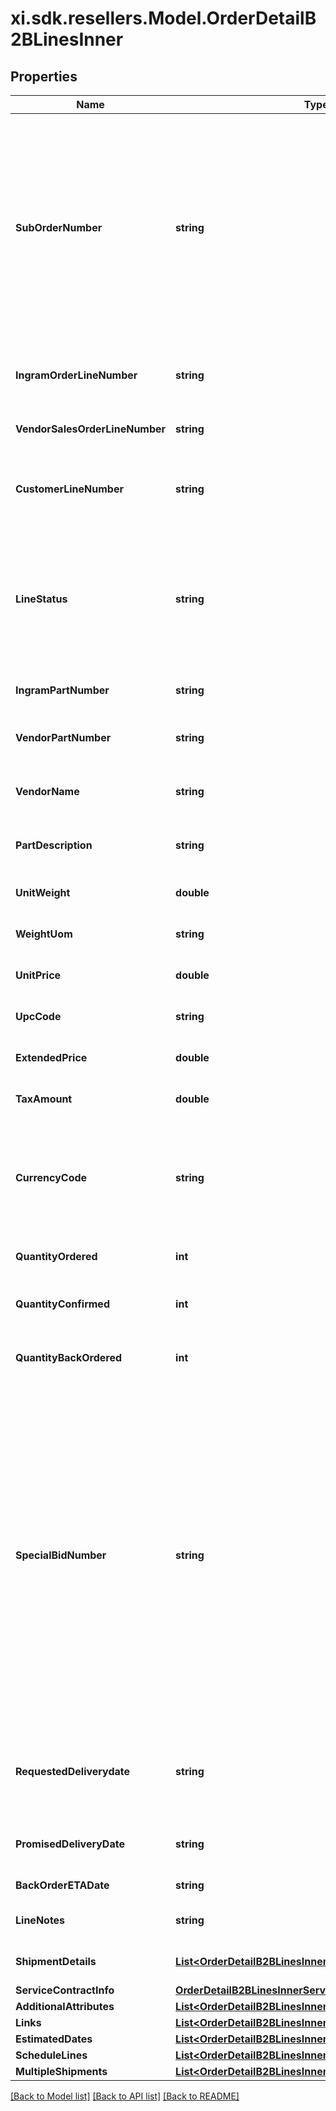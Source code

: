 # xi.sdk.resellers.Model.OrderDetailB2BLinesInner

## Properties

Name | Type | Description | Notes
------------ | ------------- | ------------- | -------------
**SubOrderNumber** | **string** | The sub order number. The two-digit prefix is the warehouse code of the warehouse nearest the reseller. The middle number is the order number. The two-digit suffix is the sub order number. | [optional] 
**IngramOrderLineNumber** | **string** | Unique Ingram Micro line number. Starts with 001. | [optional] 
**VendorSalesOrderLineNumber** | **string** | The vendor&#39;s sales order line number. | [optional] 
**CustomerLineNumber** | **string** | The reseller&#39;s line item number for reference in their system. | [optional] 
**LineStatus** | **string** | The status for the line item in the order. One of- Backordered, In Progress, Shipped, Delivered, Canceled, On Hold. | [optional] 
**IngramPartNumber** | **string** | Unique IngramMicro part number. | [optional] 
**VendorPartNumber** | **string** | The vendor&#39;s part number for the line item. | [optional] 
**VendorName** | **string** | The vendor&#39;s name for the part in their system. | [optional] 
**PartDescription** | **string** | The vendor&#39;s description of the part in their system. | [optional] 
**UnitWeight** | **double** | The unit weight of the line item. | [optional] 
**WeightUom** | **string** | The unit of measure for the line item. | [optional] 
**UnitPrice** | **double** | The unit price of the line item. | [optional] 
**UpcCode** | **string** | The UPC code of a product. | [optional] 
**ExtendedPrice** | **double** | Unit price X quantity for the line item. | [optional] 
**TaxAmount** | **double** | The tax amount for the line item. | [optional] 
**CurrencyCode** | **string** | The country-specific three character ISO 4217 currency code for the line item. | [optional] 
**QuantityOrdered** | **int** | The quantity ordered of the line item. | [optional] 
**QuantityConfirmed** | **int** | The quantity confirmed for the line item. | [optional] 
**QuantityBackOrdered** | **int** | The quantity backordered for the line item. | [optional] 
**SpecialBidNumber** | **string** | The line-level bid number provided to the reseller by the vendor for special pricing and discounts. Used to track the bid number in the case of split orders or where different line items have different bid numbers. Line-level bid numbers take precedence over header-level bid numbers. | [optional] 
**RequestedDeliverydate** | **string** | Reseller-requested delivery date. Delivery date is not guaranteed. | [optional] 
**PromisedDeliveryDate** | **string** | The delivery date promised by IngramMicro. | [optional] 
**BackOrderETADate** | **string** | Backorder ETA date | [optional] 
**LineNotes** | **string** | Line-level notes for the order. | [optional] 
**ShipmentDetails** | [**List&lt;OrderDetailB2BLinesInnerShipmentDetailsInner&gt;**](OrderDetailB2BLinesInnerShipmentDetailsInner.md) | Shipping details for the line item. | [optional] 
**ServiceContractInfo** | [**OrderDetailB2BLinesInnerServiceContractInfo**](OrderDetailB2BLinesInnerServiceContractInfo.md) |  | [optional] 
**AdditionalAttributes** | [**List&lt;OrderDetailB2BLinesInnerAdditionalAttributesInner&gt;**](OrderDetailB2BLinesInnerAdditionalAttributesInner.md) |  | [optional] 
**Links** | [**List&lt;OrderDetailB2BLinesInnerLinksInner&gt;**](OrderDetailB2BLinesInnerLinksInner.md) |  | [optional] 
**EstimatedDates** | [**List&lt;OrderDetailB2BLinesInnerEstimatedDatesInner&gt;**](OrderDetailB2BLinesInnerEstimatedDatesInner.md) |  | [optional] 
**ScheduleLines** | [**List&lt;OrderDetailB2BLinesInnerScheduleLinesInner&gt;**](OrderDetailB2BLinesInnerScheduleLinesInner.md) |  | [optional] 
**MultipleShipments** | [**List&lt;OrderDetailB2BLinesInnerMultipleShipmentsInner&gt;**](OrderDetailB2BLinesInnerMultipleShipmentsInner.md) |  | [optional] 

[[Back to Model list]](../README.md#documentation-for-models) [[Back to API list]](../README.md#documentation-for-api-endpoints) [[Back to README]](../README.md)


